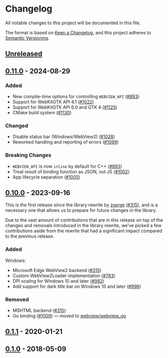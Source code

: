 # Changelog

All notable changes to this project will be documented in this file.

The format is based on [Keep a Changelog](https://keepachangelog.com/en/1.0.0/),
and this project adheres to [Semantic Versioning](https://semver.org/spec/v2.0.0.html).

## [Unreleased]

## [0.11.0] - 2024-08-29

### Added

- New compile-time options for controlling `WEBVIEW_API` ([#893](https://github.com/webview/webview/pull/893))
- Support for WebKitGTK API 4.1 ([#1022](https://github.com/webview/webview/pull/1022))
- Support for WebKitGTK API 6.0 and GTK 4 ([#1125](https://github.com/webview/webview/pull/1125))
- CMake build system ([#1130](https://github.com/webview/webview/pull/1130))

### Changed

- Disable status bar (Windows/WebView2) ([#1028](https://github.com/webview/webview/pull/1028))
- Reworked handling and reporting of errors ([#1099](https://github.com/webview/webview/pull/1099))

### Breaking Changes

- `WEBVIEW_API` is now `inline` by default for C++ ([#893](https://github.com/webview/webview/pull/893))
- Treat result of binding function as JSON, not JS ([#1002](https://github.com/webview/webview/pull/1002))
- App lifecycle separation ([#1005](https://github.com/webview/webview/pull/1005))

## [0.10.0] - 2023-09-16

This is the first release since the library rewrite by [zserge](https://github.com/zserge) ([#315](https://github.com/webview/webview/pull/315)), and is a necessary one that allows us to prepare for future changes in the library.

Due to the vast amount of contributions that are in this release on top of the changes and removals introduced in the library rewrite, we've picked a few contributions aside from the rewrite that had a significant impact compared to the previous release.

### Added

Windows:

- Microsoft Edge WebView2 backend ([#315](https://github.com/webview/webview/pull/315))
- Custom WebView2Loader implementation ([#783](https://github.com/webview/webview/pull/783))
- DPI scaling for Windows 10 and later ([#982](https://github.com/webview/webview/pull/982))
- Add support for dark title bar on Windows 10 and later ([#996](https://github.com/webview/webview/pull/996))

### Removed

- MSHTML backend ([#315](https://github.com/webview/webview/pull/315))
- Go binding ([#1009](https://github.com/webview/webview/pull/1009)) — moved to [webview/webview_go](https://github.com/webview/webview_go)

## [0.1.1] - 2020-01-21

## [0.1.0] - 2018-05-09

[unreleased]: https://github.com/webview/webview/compare/0.11.0...HEAD
[0.11.0]:     https://github.com/webview/webview/compare/0.10.0...0.11.0
[0.10.0]:     https://github.com/webview/webview/compare/0.1.1...0.10.0
[0.1.1]:      https://github.com/webview/webview/compare/0.1.0...0.1.1
[0.1.0]:      https://github.com/webview/webview/releases/tag/0.1.0
